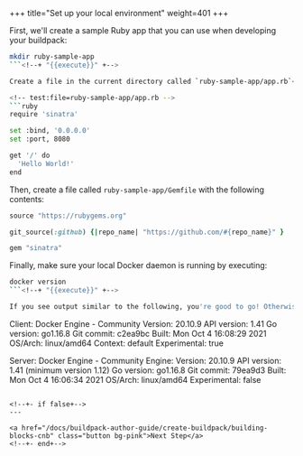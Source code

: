 +++
title="Set up your local environment"
weight=401
+++

<!-- test:suite=create-buildpack;weight=1 -->

<!-- test:setup:exec;exit-code=-1 -->
<!--
```bash
docker rmi test-ruby-app
pack config trusted-builders add cnbs/sample-builder:bionic
```
-->

<!-- test:teardown:exec -->
<!--
```bash
docker rmi test-ruby-app
```
-->

First, we'll create a sample Ruby app that you can use when developing your buildpack:

<!-- test:exec -->
```bash
mkdir ruby-sample-app
```<!--+ "{{execute}}" +-->

Create a file in the current directory called `ruby-sample-app/app.rb`<!--+ "{{open}}" +--> with the following contents:

<!-- test:file=ruby-sample-app/app.rb -->
```ruby
require 'sinatra'

set :bind, '0.0.0.0'
set :port, 8080

get '/' do
  'Hello World!'
end
```

Then, create a file called `ruby-sample-app/Gemfile`<!--+ "{{open}}" +--> with the following contents:

<!-- test:file=ruby-sample-app/Gemfile -->
```ruby
source "https://rubygems.org"

git_source(:github) {|repo_name| "https://github.com/#{repo_name}" }

gem "sinatra"
```

Finally, make sure your local Docker daemon is running by executing:

<!-- test:exec -->
```bash
docker version
```<!--+ "{{execute}}" +-->

If you see output similar to the following, you're good to go! Otherwise, start Docker and check again.

```
Client: Docker Engine - Community
 Version:           20.10.9
 API version:       1.41
 Go version:        go1.16.8
 Git commit:        c2ea9bc
 Built:             Mon Oct  4 16:08:29 2021
 OS/Arch:           linux/amd64
 Context:           default
 Experimental:      true

Server: Docker Engine - Community
 Engine:
  Version:          20.10.9
  API version:      1.41 (minimum version 1.12)
  Go version:       go1.16.8
  Git commit:       79ea9d3
  Built:            Mon Oct  4 16:06:34 2021
  OS/Arch:          linux/amd64
  Experimental:     false
```

<!--+- if false+-->
---

<a href="/docs/buildpack-author-guide/create-buildpack/building-blocks-cnb" class="button bg-pink">Next Step</a>
<!--+- end+-->